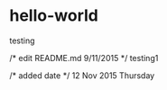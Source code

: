 # hello-world
testing

/* edit README.md 9/11/2015 */
testing1

/* added date */
12 Nov 2015 Thursday
